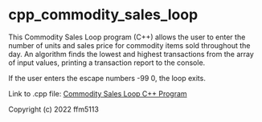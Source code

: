 # cpp_commodity_sales_loop
This Commodity Sales Loop program (C++) allows the user to enter the number of units and sales price for commodity items sold throughout the day. An algorithm finds the lowest and highest transactions from the array of input values, printing a transaction report to the console.

If the user enters the escape numbers -99 0, the loop exits.

Link to .cpp file: <a href="https://github.com/ffm5113/cpp_commodity_sales_loop/blob/main/CommoditySalesLoop.cpp">Commodity Sales Loop C++ Program</a>

Copyright (c) 2022 ffm5113
